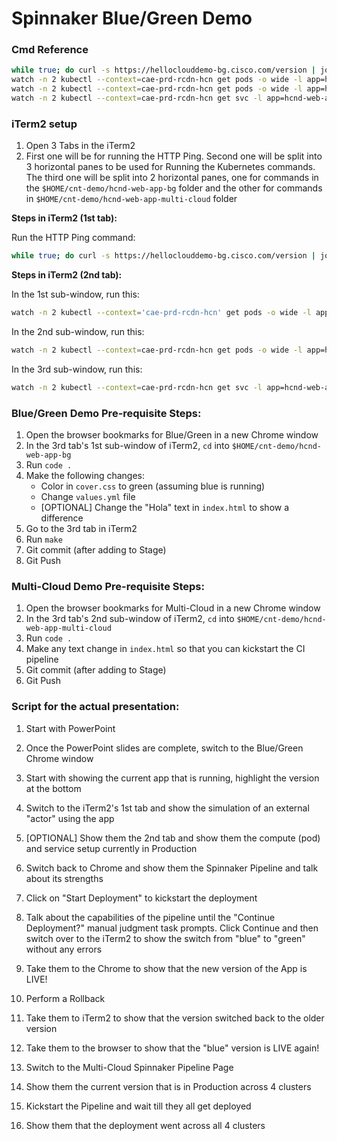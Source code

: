 # Spinnaker Blue/Green Demo

### Cmd Reference  

```bash
while true; do curl -s https://helloclouddemo-bg.cisco.com/version | jq . ; done
watch -n 2 kubectl --context=cae-prd-rcdn-hcn get pods -o wide -l app=hcnd-web-app-bg-blue
watch -n 2 kubectl --context=cae-prd-rcdn-hcn get pods -o wide -l app=hcnd-web-app-bg-green
watch -n 2 kubectl --context=cae-prd-rcdn-hcn get svc -l app=hcnd-web-app-bg -o wide
```


### iTerm2 setup

1. Open 3 Tabs in the iTerm2
2. First one will be for running the HTTP Ping. Second one will be split into 3 horizontal panes to be used for Running the Kubernetes commands. The third one will be split into 2 horizontal panes, one for commands in the `$HOME/cnt-demo/hcnd-web-app-bg` folder and the other for commands in `$HOME/cnt-demo/hcnd-web-app-multi-cloud` folder

**Steps in iTerm2 (1st tab):**

Run the HTTP Ping command:

```bash
while true; do curl -s https://helloclouddemo-bg.cisco.com/version | jq . ; done
```

**Steps in iTerm2 (2nd tab):**

In the 1st sub-window, run this:

```bash
watch -n 2 kubectl --context='cae-prd-rcdn-hcn' get pods -o wide -l app=hcnd-web-app-bg-blue
```

In the 2nd sub-window, run this:

```bash
watch -n 2 kubectl --context=cae-prd-rcdn-hcn get pods -o wide -l app=hcnd-web-app-bg-green
```

In the 3rd sub-window, run this:

```bash
watch -n 2 kubectl --context=cae-prd-rcdn-hcn get svc -l app=hcnd-web-app-bg -o wide
```

### Blue/Green Demo Pre-requisite Steps:

1. Open the browser bookmarks for Blue/Green in a new Chrome window
2. In the 3rd tab's 1st sub-window of iTerm2, `cd` into `$HOME/cnt-demo/hcnd-web-app-bg`
3. Run `code .`
4. Make the following changes:
    - Color in `cover.css` to green (assuming blue is running)
    - Change `values.yml` file
    - [OPTIONAL] Change the "Hola" text in `index.html` to show a difference
5. Go to the 3rd tab in iTerm2
6. Run `make`
7. Git commit (after adding to Stage)
8. Git Push

### Multi-Cloud Demo Pre-requisite Steps:

1. Open the browser bookmarks for Multi-Cloud in a new Chrome window
2. In the 3rd tab's 2nd sub-window of iTerm2, `cd` into `$HOME/cnt-demo/hcnd-web-app-multi-cloud`
3. Run `code .`
4. Make any text change in `index.html` so that you can kickstart the CI pipeline
5. Git commit (after adding to Stage)
6. Git Push


### Script for the actual presentation:

1. Start with PowerPoint
2. Once the PowerPoint slides are complete, switch to the Blue/Green Chrome window
3. Start with showing the current app that is running, highlight the version at the bottom
4. Switch to the iTerm2's 1st tab and show the simulation of an external "actor" using the app
5. [OPTIONAL] Show them the 2nd tab and show them the compute (pod) and service setup currently in Production
6. Switch back to Chrome and show them the Spinnaker Pipeline and talk about its strengths
7. Click on "Start Deployment" to kickstart the deployment
8. Talk about the capabilities of the pipeline until the "Continue Deployment?" manual judgment task prompts. Click Continue and then switch over to the iTerm2 to show the switch from "blue" to "green" without any errors
9. Take them to the Chrome to show that the new version of the App is LIVE!
11. Perform a Rollback
12. Take them to iTerm2 to show that the version switched back to the older version
13. Take them to the browser to show that the "blue" version is LIVE again!


1. Switch to the Multi-Cloud Spinnaker Pipeline Page
2. Show them the current version that is in Production across 4 clusters
3. Kickstart the Pipeline and wait till they all get deployed
4. Show them that the deployment went across all 4 clusters 





